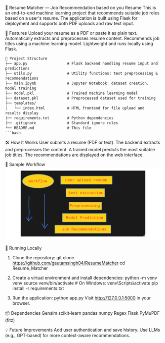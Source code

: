 🚀 Resume Matcher — Job Recommendation based on you Resume
This is an end-to-end machine learning project that recommends suitable job roles based on a user's resume. The application is built using Flask for deployment and supports both PDF uploads and raw text input.

🧠 Features
Upload your resume as a PDF or paste it as plain text.
Automatically extracts and preprocesses resume content.
Recommends job titles using a machine learning model.
Lightweight and runs locally using Flask.
```
📁 Project Structure
├── app.py                  # Flask backend handling resume input and predictions
├── utils.py                # Utility functions: text preprocessing & recommendations
├── main.ipynb              # Jupyter Notebook: dataset creation, model training
├── model.pkl               # Trained machine learning model
├── dataset.pkl             # Preprocessed dataset used for training
├── templates/
│   └── index.html          # HTML frontend for file upload and results display
├── requirements.txt        # Python dependencies
├── .gitignore              # Standard ignore rules
└── README.md               # This file
```bash
```
🛠️ How It Works
User submits a resume (PDF or text).
The backend extracts and preprocesses the content.
A trained model predicts the most suitable job titles.
The recommendations are displayed on the web interface.

🚦 Sample Workflow
![Workflow of Nossks](static/workflow.png)

🧪 Running Locally
1. Clone the repository:
git clone https://github.com/gautamsingh04/ResumeMatcher
cd Resume_Matcher

2. Create a virtual environment and install dependencies:
python -m venv venv
source venv/bin/activate  # On Windows: venv\Scripts\activate
pip install -r requirements.txt

3. Run the application:
python app.py
Visit http://127.0.0.1:5000 in your browser.

📦 Dependencies
Gensim
scikit-learn
pandas
numpy
Regex
Flask
PyMuPDF (fitz)

💡 Future Improvements
Add user authentication and save history.
Use LLMs (e.g., GPT-based) for more context-aware recommendations.
